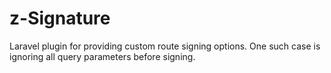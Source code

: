 # z-Signature
Laravel plugin for providing custom route signing options. One such case is ignoring all query parameters before signing.
